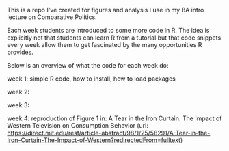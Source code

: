 This is a repo I've created for figures and analysis I use in my BA intro lecture on Comparative Politics. 

Each week students are introduced to some more code in R. The idea is explicitly not that students can learn R from a tutorial but that code snippets every week allow them to get fascinated by the many opportunities R provides. 

Below is an overview of what the code for each week do: 

week 1: simple R code, how to install, how to load packages

week 2: 

week 3: 

week 4: reproduction of Figure 1 in: A Tear in the Iron Curtain: The Impact of Western Television on Consumption Behavior (url: https://direct.mit.edu/rest/article-abstract/98/1/25/58291/A-Tear-in-the-Iron-Curtain-The-Impact-of-Western?redirectedFrom=fulltext) 
